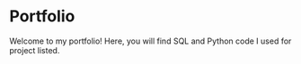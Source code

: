 # Portfolio
Welcome to my portfolio!
  Here, you will find SQL and Python code I used for project listed.

